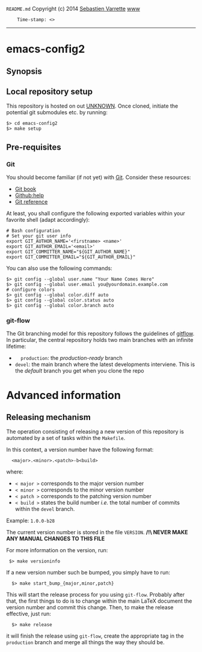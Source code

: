 ` README.md `
Copyright (c) 2014 [Sebastien Varrette](mailto:<Sebastien.Varrette@uni.lu>) [www](http://varrette.gforge.uni.lu)

        Time-stamp: <>

-------------------
# emacs-config2

## Synopsis

## Local repository setup

This repository is hosted on out [UNKNOWN]().
Once cloned, initiate the potential git submodules etc. by running:

    $> cd emacs-config2
    $> make setup

## Pre-requisites

### Git

You should become familiar (if not yet) with [Git](http://git-scm.com/).
Consider these resources:

* [Git book](http://book.git-scm.com/index.html)
* [Github:help](http://help.github.com/mac-set-up-git/)
* [Git reference](http://gitref.org/)

At least, you shall configure the following exported variables within your favorite shell (adapt accordingly):

    # Bash configuration
    # Set your git user info
    export GIT_AUTHOR_NAME='<firstname> <name>'
    export GIT_AUTHOR_EMAIL='<email>'
    export GIT_COMMITTER_NAME="${GIT_AUTHOR_NAME}"
    export GIT_COMMITTER_EMAIL="${GIT_AUTHOR_EMAIL}"

You can also use the following commands:

    $> git config --global user.name "Your Name Comes Here"
    $> git config --global user.email you@yourdomain.example.com
    # configure colors
    $> git config --global color.diff auto
    $> git config --global color.status auto
    $> git config --global color.branch auto

### git-flow

The Git branching model for this repository follows the guidelines of
[gitflow](http://nvie.com/posts/a-successful-git-branching-model/).
In particular, the central repository holds two main branches with an infinite lifetime:

* `  production`: the *production-ready* branch
* `devel`: the main branch where the latest developments interviene. This is
  the *default* branch you get when you clone the repo

# Advanced information

## Releasing mechanism

The operation consisting of releasing a new version of this repository is automated by a set of tasks within the `Makefile`.

In this context, a version number have the following format:

      <major>.<minor>.<patch>-b<build>

where:

* `< major >` corresponds to the major version number
* `< minor >` corresponds to the minor version number
* `< patch >` corresponds to the patching version number
* `< build >` states the build number _i.e._ the total number of commits within the `devel` branch.

Example: `1.0.0-b28`

The current version number is stored in the file `VERSION`. __/!\ NEVER MAKE ANY MANUAL CHANGES TO THIS FILE__

For more information on the version, run:

     $> make versioninfo

If a new  version number such be bumped, you simply have to run:

      $> make start_bump_{major,minor,patch}

This will start the release process for you using `git-flow`.
Probably after that, the first things to do is to change within the main LaTeX document the version number and commit this change.
Then, to make the release effective, just run:

      $> make release

it will finish the release using `git-flow`, create the appropriate tag in the `  production` branch and merge all things the way they should be.

